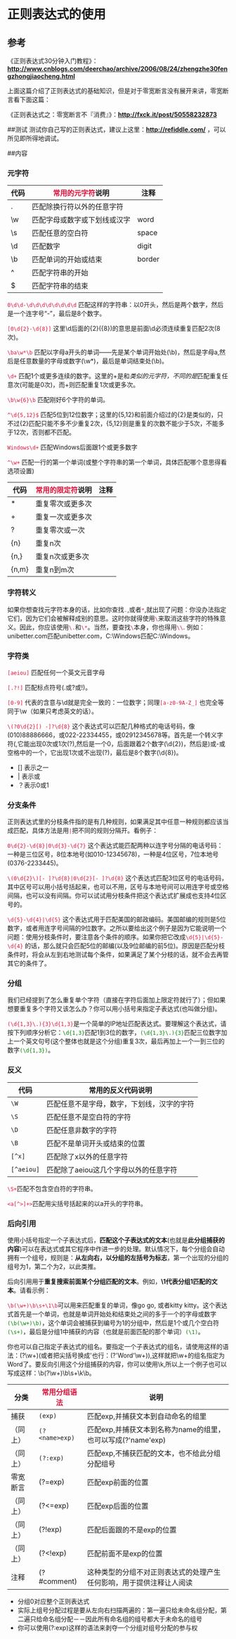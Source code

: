 # 正则表达式的使用
## 参考
《正则表达式30分钟入门教程》：**http://www.cnblogs.com/deerchao/archive/2006/08/24/zhengzhe30fengzhongjiaocheng.html**

上面这篇介绍了正则表达式的基础知识，但是对于零宽断言没有展开来讲，零宽断言看下面这篇：

《正则表达式之：零宽断言不『消费』》：**http://fxck.it/post/50558232873**


##测试
测试你自己写的正则表达式，建议上这里：**http://refiddle.com/** ，可以所见即所得地调试。

##内容

### 元字符

代码 | <font color="	#DC143C">常用的元字符</font>说明 | 注释
--------|-----------|------
.	| 匹配除换行符以外的任意字符 | 
\w	| 匹配字母或数字或下划线或汉字 | word
\s	| 匹配任意的空白符 | space
\d	| 匹配数字 | digit
\b	| 匹配单词的开始或结束 | border
^	| 匹配字符串的开始 
$	| 匹配字符串的结束

<font color="#DC143C">`0\d\d-\d\d\d\d\d\d\d\d`</font> 匹配这样的字符串：以0开头，然后是两个数字，然后是一个连字号“-”，最后是8个数字。

<font color="#DC143C">`[0\d{2}-\d{8}]`</font> 这里\d后面的{2}({8})的意思是前面\d必须连续重复匹配2次(8次)。

<font color="#DC143C">`\ba\w*\b`</font> 匹配以字母a开头的单词——先是某个单词开始处(\b)，然后是字母a,然后是任意数量的字母或数字(\w*)，最后是单词结束处(\b)。

<font color="#DC143C">`\d+`</font> 匹配1个或更多连续的数字。这里的+是和*类似的元字符，不同的是*匹配重复任意次(可能是0次)，而+则匹配重复1次或更多次。

<font color="#DC143C">`\b\w{6}\b`</font> 匹配刚好6个字符的单词。

<font color="#DC143C">`^\d{5,12}$`</font> 匹配5位到12位数字；这里的{5,12}和前面介绍过的{2}是类似的，只不过{2}匹配只能不多不少重复2次，{5,12}则是重复的次数不能少于5次，不能多于12次，否则都不匹配。

<font color="#DC143C">`Windows\d+`</font> 匹配Windows后面跟1个或更多数字

<font color="#DC143C">`^\w+`</font> 匹配一行的第一个单词(或整个字符串的第一个单词，具体匹配哪个意思得看选项设置)

代码 | <font color="	#DC143C">常用的限定符</font>说明 | 注释
--------|-----------|------
*	| 重复零次或更多次
+	| 重复一次或更多次
?	| 重复零次或一次
{n}	| 重复n次
{n,}	| 重复n次或更多次
{n,m}	| 重复n到m次

### 字符转义
如果你想查找元字符本身的话，比如你查找<font color="#DC143C">`.`</font>,或者<font color="#DC143C">`*`</font>,就出现了问题：你没办法指定它们，因为它们会被解释成别的意思。这时你就得使用<font color="#DC143C">`\`</font>来取消这些字符的特殊意义。因此，你应该使用<font color="#DC143C">`\.`</font>和<font color="#DC143C">`\*`</font>。当然，要查找<font color="#DC143C">`\`</font>本身，你也得用<font color="#DC143C">`\\`</font>.
例如：unibetter\.com匹配unibetter.com，C:\\Windows匹配C:\Windows。

### 字符类
<font color="#DC143C">`[aeiou]`</font> 匹配任何一个英文元音字母

<font color="#DC143C">`[.?!]`</font> 匹配标点符号(.或?或!)。

<font color="#DC143C">`[0-9]`</font> 代表的含意与\d就是完全一致的：一位数字；同理<font color="#DC143C">`[a-z0-9A-Z_]`</font> 也完全等同于\w（如果只考虑英文的话）。

<font color="#DC143C">`\(?0\d{2}[) -]?\d{8}`</font>  这个表达式可以匹配几种格式的电话号码，像(010)88886666，或022-22334455，或02912345678等。首先是一个转义字符\(,它能出现0次或1次(?),然后是一个0，后面跟着2个数字(\d{2})，然后是)或-或空格中的一个，它出现1次或不出现(?)，最后是8个数字(\d{8})。

* [] 表示之一
* | 表示或
* ？表示0或1

### 分支条件

正则表达式里的分枝条件指的是有几种规则，如果满足其中任意一种规则都应该当成匹配，具体方法是用<font color="#DC143C">`|`</font>把不同的规则分隔开。看例子：

<font color="#DC143C">`0\d{2}-\d{8}|0\d{3}-\d{7}`</font> 这个表达式能匹配两种以连字号分隔的电话号码：一种是三位区号，8位本地号(如010-12345678)，一种是4位区号，7位本地号(0376-2233445)。

<font color="#DC143C">`\(0\d{2}\)[- ]?\d{8}|0\d{2}[- ]?\d{8}`</font> 这个表达式匹配3位区号的电话号码，其中区号可以用小括号括起来，也可以不用，区号与本地号间可以用连字号或空格间隔，也可以没有间隔。你可以试试用分枝条件把这个表达式扩展成也支持4位区号的。

<font color="#DC143C">`\d{5}-\d{4}|\d{5}`</font> 这个表达式用于匹配美国的邮政编码。美国邮编的规则是5位数字，或者用连字号间隔的9位数字。之所以要给出这个例子是因为它能说明一个问题：使用分枝条件时，要注意各个条件的顺序。如果你把它改成<font color="#DC143C">`\d{5}|\d{5}-\d{4}`</font> 的话，那么就只会匹配5位的邮编(以及9位邮编的前5位)。原因是匹配分枝条件时，将会从左到右地测试每个条件，如果满足了某个分枝的话，就不会去再管其它的条件了。


### 分组
我们已经提到了怎么重复单个字符（直接在字符后面加上限定符就行了）；但如果想要重复多个字符又该怎么办？你可以用小括号来指定子表达式(也叫做分组)。

<font color="#DC143C">`(\d{1,3}\.){3}\d{1,3}`</font>是一个简单的IP地址匹配表达式。要理解这个表达式，请按下列顺序分析它：<font color="green">`\d{1,3}`</font>匹配1到3位的数字，<font color="green">`(\d{1,3}\.){3}`</font>匹配三位数字加上一个英文句号(这个整体也就是这个分组)重复3次，最后再加上一个一到三位的数字<font color="green">`(\d{1,3})`</font>。

### 反义

代码 | <font color="#DC143C"></font>常用的反义代码说明
-----|------
`\W`	| 匹配任意不是字母，数字，下划线，汉字的字符
`\S`	| 匹配任意不是空白符的字符
`\D`	| 匹配任意非数字的字符
`\B`	| 匹配不是单词开头或结束的位置
`[^x]`	| 匹配除了x以外的任意字符
`[^aeiou]`	| 匹配除了aeiou这几个字母以外的任意字符

<font color="#DC143C">`\S+`</font>匹配不包含空白符的字符串。

<font color="#DC143C">`<a[^>]+>`</font>匹配用尖括号括起来的以a开头的字符串。

### 后向引用

使用小括号指定一个子表达式后，**匹配这个子表达式的文本**(也就是**此分组捕获的内容**)可以在表达式或其它程序中作进一步的处理。默认情况下，每个分组会自动拥有一个组号，规则是：**从左向右，以分组的左括号为标志**，第一个出现的分组的组号为1，第二个为2，以此类推。

后向引用用于**重复搜索前面某个分组匹配的文本**。例如，**\1代表分组1匹配的文本**。请看示例：

<font color="#DC143C">`\b(\w+)\b\s+\1\b`</font>可以用来匹配重复的单词，像go go, 或者kitty kitty。这个表达式首先是一个单词，也就是单词开始处和结束处之间的多于一个的字母或数字<font color="green">`(\b(\w+)\b)`</font>，这个单词会被捕获到编号为1的分组中，然后是1个或几个空白符<font color="green">`(\s+)`</font>，最后是分组1中捕获的内容（也就是前面匹配的那个单词）<font color="green">`(\1)`</font>。

你也可以自己指定子表达式的组名。要指定一个子表达式的组名，请使用这样的语法：(?<Word>\w+)(或者把尖括号换成'也行：(?'Word'\w+)),这样就把\w+的组名指定为Word了。要反向引用这个分组捕获的内容，你可以使用\k<Word>,所以上一个例子也可以写成这样：\b(?<Word>\w+)\b\s+\k<Word>\b。

分类 | <font color="#DC143C">常用分组语法</font> | 说明
----|---|----
捕获 |`(exp)`	| 匹配exp,并捕获文本到自动命名的组里
（同上）|`(?<name>exp)`	| 匹配exp,并捕获文本到名称为name的组里，也可以写成(?'name'exp)
（同上） |`(?:exp)`	| 匹配exp,不捕获匹配的文本，也不给此分组分配组号
零宽断言	|(?=exp) | 	匹配exp前面的位置
 （同上） | (?<=exp)	|匹配exp后面的位置
 （同上） |(?!exp)	|匹配后面跟的不是exp的位置
 （同上） |(?<!exp)	|匹配前面不是exp的位置
注释|	(?#comment)	|这种类型的分组不对正则表达式的处理产生任何影响，用于提供注释让人阅读

* 分组0对应整个正则表达式
* 实际上组号分配过程是要从左向右扫描两遍的：第一遍只给未命名组分配，第二遍只给命名组分配－－因此所有命名组的组号都大于未命名的组号
* 你可以使用(?:exp)这样的语法来剥夺一个分组对组号分配的参与权


